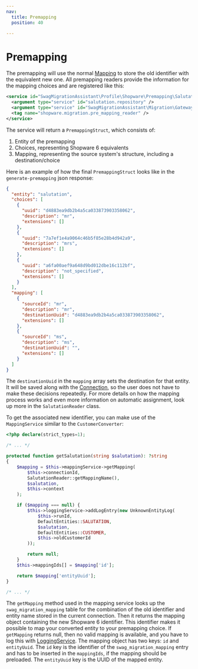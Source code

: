 ```yaml
---
nav:
  title: Premapping
  position: 40

---
```


# Premapping

The premapping will use the normal [Mapping](convert-and-mapping#mapping) to store the old identifier with the equivalent new one. All premapping readers provide the information for the mapping choices and are registered like this:

```xml
<service id="SwagMigrationAssistant\Profile\Shopware\Premapping\SalutationReader">
  <argument type="service" id="salutation.repository" />
  <argument type="service" id="SwagMigrationAssistant\Migration\Gateway\GatewayRegistry" />
  <tag name="shopware.migration.pre_mapping_reader" />
</service>
```

The service will return a `PremappingStruct`, which consists of:

1. Entity of the premapping
2. Choices, representing Shopware 6 equivalents
3. Mapping, representing the source system's structure, including a destination/choice

Here is an example of how the final `PremappingStruct` looks like in the `generate-premapping` json response:

```json
{
  "entity": "salutation",
  "choices": [
    {
      "uuid": "d4883ea9db2b4a5ca033873903358062",
      "description": "mr",
      "extensions": []
    },
    {
      "uuid": "7a7ef1e4a9064c46b5f85e28b4d942a9",
      "description": "mrs",
      "extensions": []
    },
    {
      "uuid": "a6fa00aef9a648d9bd012dbe16c112bf",
      "description": "not_specified",
      "extensions": []
    }
  ],
  "mapping": [
    {
      "sourceId": "mr",
      "description": "mr",
      "destinationUuid": "d4883ea9db2b4a5ca033873903358062",
      "extensions": []
    },
    {
      "sourceId": "ms",
      "description": "ms",
      "destinationUuid": "",
      "extensions": []
    }
  ]
}
```

The `destinationUuid` in the `mapping` array sets the destination for that entity. It will be saved along with the [Connection](profile-and-connection#connection), so the user does not have to make these decisions repeatedly. For more details on how the mapping process works and even more information on automatic assignment, look up more in the `SalutationReader` class.

To get the associated new identifier, you can make use of the `MappingService` similar to the `CustomerConverter`:

```php
<?php declare(strict_types=1);

/* ... */

protected function getSalutation(string $salutation): ?string
{
    $mapping = $this->mappingService->getMapping(
        $this->connectionId,
        SalutationReader::getMappingName(),
        $salutation,
        $this->context
    );

    if ($mapping === null) {
        $this->loggingService->addLogEntry(new UnknownEntityLog(
            $this->runId,
            DefaultEntities::SALUTATION,
            $salutation,
            DefaultEntities::CUSTOMER,
            $this->oldCustomerId
        ));

        return null;
    }
    $this->mappingIds[] = $mapping['id'];

    return $mapping['entityUuid'];
}

/* ... */
```

The `getMapping` method used in the mapping service looks up the `swag_migration_mapping` table for the combination of the old identifier and entity name stored in the current connection. Then it returns the mapping object containing the new Shopware 6 identifier. This identifier makes it possible to map your converted entity to your premapping choice. If `getMapping` returns null, then no valid mapping is available, and you have to log this with [LoggingService](logging). The mapping object has two keys: `id` and `entityUuid`. The `id` key is the identifier of the `swag_migration_mapping` entry and has to be inserted in the `mappingIds`, if the mapping should be preloaded. The `entityUuid` key is the UUID of the mapped entity.
